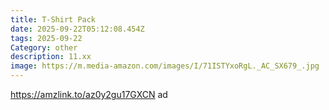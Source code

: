 ```yaml
---
title: T-Shirt Pack
date: 2025-09-22T05:12:08.454Z
tags: 2025-09-22
Category: other
description: 11.xx
image: https://m.media-amazon.com/images/I/71ISTYxoRgL._AC_SX679_.jpg
---
```

https://amzlink.to/az0y2gu17GXCN ad